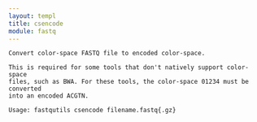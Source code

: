 ```yaml
---
layout: templ
title: csencode
module: fastq
---
```

    
    Convert color-space FASTQ file to encoded color-space.
    
    This is required for some tools that don't natively support color-space
    files, such as BWA. For these tools, the color-space 01234 must be converted
    into an encoded ACGTN.
    
    Usage: fastqutils csencode filename.fastq{.gz}
    
